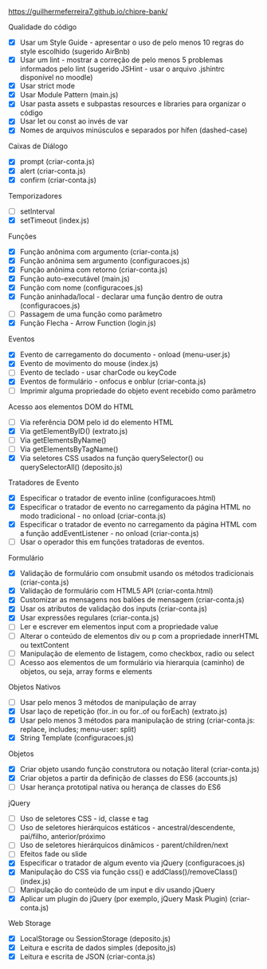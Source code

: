 https://guilhermeferreira7.github.io/chipre-bank/

Qualidade do código
- [x] Usar um Style Guide - apresentar o uso de pelo menos 10 regras do style escolhido (sugerido AirBnb)
- [x] Usar um lint - mostrar a correção de pelo menos 5 problemas informados pelo lint (sugerido JSHint - usar o arquivo .jshintrc disponível no moodle)
- [x] Usar strict mode 
- [x] Usar Module Pattern (main.js)
- [x] Usar pasta assets e subpastas resources e libraries para organizar o código
- [x] Usar let ou const ao invés de var
- [x] Nomes de arquivos minúsculos e separados por hífen (dashed-case)

Caixas de Diálogo
- [x] prompt (criar-conta.js)
- [x] alert (criar-conta.js)
- [x] confirm (criar-conta.js)

Temporizadores
- [ ] setInterval
- [x] setTimeout (index.js)

Funções
- [x] Função anônima com argumento (criar-conta.js)
- [x] Função anônima sem argumento (configuracoes.js)
- [x] Função anônima com retorno (criar-conta.js)
- [x] Função auto-executável (main.js)
- [x] Função com nome (configuracoes.js)
- [x] Função aninhada/local - declarar uma função dentro de outra (configuracoes.js)
- [ ] Passagem de uma função como parâmetro 
- [x] Função Flecha - Arrow Function (login.js)

Eventos
- [x] Evento de carregamento do documento - onload (menu-user.js)
- [x] Evento de movimento do mouse (index.js)
- [ ] Evento de teclado - usar charCode ou keyCode
- [x] Eventos de formulário - onfocus e onblur (criar-conta.js)
- [ ] Imprimir alguma propriedade do objeto event recebido como parâmetro

Acesso aos elementos DOM do HTML
- [ ] Via referência DOM pelo id do elemento HTML
- [x] Via getElementByID() (extrato.js)
- [ ] Via getElementsByName()
- [ ] Via getElementsByTagName()
- [x] Via seletores CSS usados na função querySelector() ou querySelectorAll() (deposito.js)

Tratadores de Evento
- [x] Especificar o tratador de evento inline (configuracoes.html)
- [x] Especificar o tratador de evento no carregamento da página HTML no modo tradicional - no onload (criar-conta.js)
- [x] Especificar o tratador de evento no carregamento da página HTML com a função addEventListener - no onload (criar-conta.js)
- [ ] Usar o operador this em funções tratadoras de eventos.

Formulário
- [x] Validação de formulário com onsubmit usando os métodos tradicionais (criar-conta.js)
- [x] Validação de formulário com HTML5 API (criar-conta.html)
- [x] Customizar as mensagens nos balões de mensagem (criar-conta.js)
- [x] Usar os atributos de validação dos inputs (criar-conta.js)
- [x] Usar expressões regulares (criar-conta.js)
- [ ] Ler e escrever em elementos input com a propriedade value
- [ ] Alterar o conteúdo de elementos div ou p com a propriedade innerHTML ou textContent
- [ ] Manipulação de elemento de listagem, como checkbox, radio ou select
- [ ] Acesso aos elementos de um formulário via hierarquia (caminho) de objetos, ou seja, array forms e elements

Objetos Nativos
- [ ] Usar pelo menos 3 métodos de manipulação de array
- [x] Usar laço de repetição (for..in ou for..of ou forEach) (extrato.js)
- [x] Usar pelo menos 3 métodos para manipulação de string (criar-conta.js: replace, includes; menu-user: split)
- [x] String Template (configuracoes.js)

Objetos
- [x] Criar objeto usando função construtora ou notação literal (criar-conta.js)
- [x] Criar objetos a partir da definição de classes do ES6 (accounts.js)
- [ ] Usar herança prototipal nativa ou herança de classes do ES6

jQuery
- [ ] Uso de seletores CSS - id, classe e tag
- [ ] Uso de seletores hierárquicos estáticos - ancestral/descendente, pai/filho, anterior/próximo
- [ ] Uso de seletores hierárquicos dinâmicos - parent/children/next
- [ ] Efeitos fade ou slide
- [x] Especificar o tratador de algum evento via jQuery (configuracoes.js)
- [x] Manipulação do CSS via função css() e addClass()/removeClass() (index.js)
- [ ] Manipulação do conteúdo de um input e div usando jQuery
- [x] Aplicar um plugin do jQuery (por exemplo, jQuery Mask Plugin) (criar-conta.js)

Web Storage
- [x] LocalStorage ou SessionStorage (deposito.js)
- [x] Leitura e escrita de dados simples (deposito,js)
- [x] Leitura e escrita de JSON (criar-conta.js)
